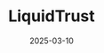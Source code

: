 ---  
layout: startup_page  
title: "LiquidTrust"  
id: "liquidtrust.io"  
permalink: "/liquidtrustliquidtrust.io03102025/"  
website: "https://www.liquidtrust.io/"  
funding_round: "Seed"  
funding_amount: "$4M"  
investors: "Anthemis Female Innovators Lab Fund, Resolute Ventures, Motivate Ventures"  
about: "LiquidTrust is a fintech company creating secure payment solutions for small and medium-sized businesses. Their Micro Escrow Pay solution aims to embed trust directly into payment flows, allowing SMBs to transact securely and expand their global supplier and customer networks by mitigating the risks of fraud and nonpayment."  
markets: "Fintech, Financial Services, Payments"  
hq: "Los Angeles, California, United States"  
founded_year: "2024"  
linkedin: "https://www.linkedin.com/company/liquidtrust"  
twitter: ""  
instagram: ""  
facebook: ""  
crunchbase: "https://www.crunchbase.com/organization/liquidtrust"  
pitchbook: ""  

date_display: "10-Mar-2025"  
date: "2025-03-10"

# SEO Optimization  
meta_title: "LiquidTrust - Seed Funding ($4M)"  
meta_description: "LiquidTrust, LiquidTrust is a fintech company creating secure payment solutions for small and medium-sized businesses. Their Micro Escrow Pay solution aims to embe..."  
meta_keywords: "LiquidTrust, Fintech, Financial Services, Payments, Seed funding"  
canonical_url: "https://startup.projectstartups.com/liquidtrustliquidtrust.io03102025/"  
---
